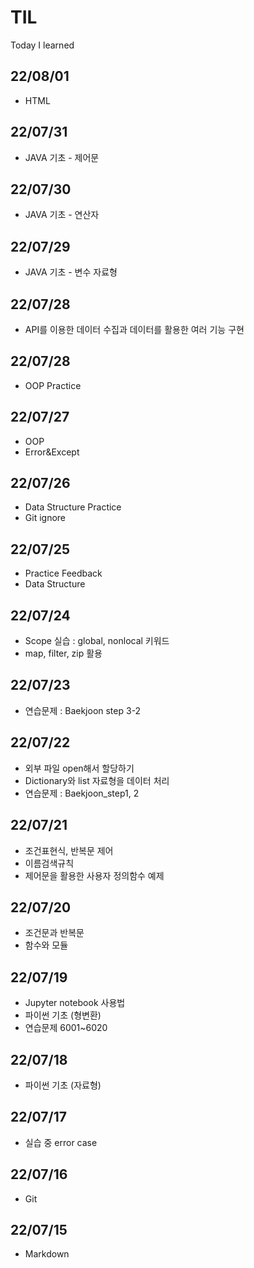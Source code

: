# TIL
Today I learned

## 22/08/01
- HTML
## 22/07/31
- JAVA 기초 - 제어문
## 22/07/30
- JAVA 기초 - 연산자
## 22/07/29
- JAVA 기초 - 변수 자료형
## 22/07/28
- API를 이용한 데이터 수집과 데이터를 활용한 여러 기능 구현
## 22/07/28
- OOP Practice
## 22/07/27
- OOP
- Error&Except
## 22/07/26
- Data Structure Practice
- Git ignore
## 22/07/25
- Practice Feedback
- Data Structure
## 22/07/24
- Scope 실습 : global, nonlocal 키워드
- map, filter, zip 활용
## 22/07/23
- 연습문제 : Baekjoon step 3-2
## 22/07/22
- 외부 파일 open해서 할당하기
- Dictionary와 list 자료형을 데이터 처리
- 연습문제 : Baekjoon_step1, 2
## 22/07/21
- 조건표현식, 반복문 제어
- 이름검색규칙
- 제어문을 활용한 사용자 정의함수 예제
## 22/07/20
- 조건문과 반복문
- 함수와 모듈
## 22/07/19
- Jupyter notebook 사용법
- 파이썬 기초 (형변환)
- 연습문제 6001~6020
## 22/07/18
- 파이썬 기초 (자료형)
## 22/07/17
- 실습 중 error case
## 22/07/16
- Git
## 22/07/15
- Markdown
















